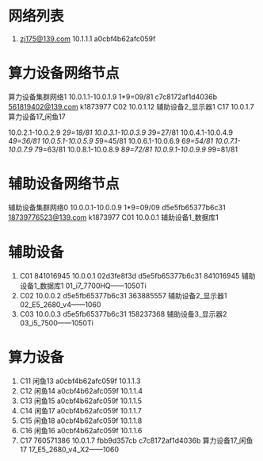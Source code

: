 # 网络列表

1. zj175@139.com   10.1.1.1    a0cbf4b62afc059f


# 算力设备网络节点

算力设备集群网络1    10.0.1.1-10.0.1.9   1*9=09/81   c7c8172af1d4036b    561819402@139.com    k1873977
C02 10.0.1.12   辅助设备2_显示器1
C17 10.0.1.7    算力设备17_闲鱼17


10.0.2.1-10.0.2.9   2*9=18/81
10.0.3.1-10.0.3.9   3*9=27/81
10.0.4.1-10.0.4.9   4*9=36/81
10.0.5.1-10.0.5.9   5*9=45/81
10.0.6.1-10.0.6.9   6*9=54/81
10.0.7.1-10.0.7.9   7*9=63/81
10.0.8.1-10.0.8.9   8*9=72/81
10.0.9.1-10.0.9.9   9*9=81/81

# 辅助设备网络节点

辅助设备集群网络0    10.0.0.1-10.0.0.9   1*9=09/09   d5e5fb65377b6c31   18739776523@139.com  k1873977
C01 10.0.0.1    辅助设备1_数据库1


# 辅助设备

1. C01  841016945  10.0.0.1    02d3fe8f3d    d5e5fb65377b6c31    841016945   辅助设备1_数据库1 01_i7_7700HQ——1050Ti
2. C02  10.0.0.2    d5e5fb65377b6c31    363885557   辅助设备2_显示器1 02_E5_2680_v4——1060
3. C03  10.0.0.3    d5e5fb65377b6c31    158237368   辅助设备3_显示器2 03_i5_7500——1050Ti

# 算力设备

1. C11 闲鱼13  a0cbf4b62afc059f    10.1.1.3
2. C12 闲鱼14  a0cbf4b62afc059f    10.1.1.4
3. C13 闲鱼15  a0cbf4b62afc059f    10.1.1.5
4. C14 闲鱼17  a0cbf4b62afc059f    10.1.1.7
5. C15 闲鱼18  a0cbf4b62afc059f    10.1.1.8
6. C16 闲鱼16  a0cbf4b62afc059f    10.1.1.6
7. C17  760571386   10.0.1.7    fbb9d357cb  c7c8172af1d4036b    算力设备17_闲鱼17   17_E5_2680_v4_X2——1060
